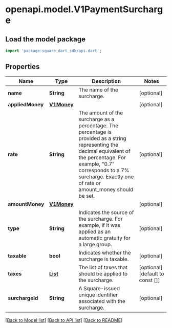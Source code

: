 # openapi.model.V1PaymentSurcharge

## Load the model package
```dart
import 'package:square_dart_sdk/api.dart';
```

## Properties
Name | Type | Description | Notes
------------ | ------------- | ------------- | -------------
**name** | **String** | The name of the surcharge. | [optional] 
**appliedMoney** | [**V1Money**](V1Money.md) |  | [optional] 
**rate** | **String** | The amount of the surcharge as a percentage. The percentage is provided as a string representing the decimal equivalent of the percentage. For example, \"0.7\" corresponds to a 7% surcharge. Exactly one of rate or amount_money should be set. | [optional] 
**amountMoney** | [**V1Money**](V1Money.md) |  | [optional] 
**type** | **String** | Indicates the source of the surcharge. For example, if it was applied as an automatic gratuity for a large group. | [optional] 
**taxable** | **bool** | Indicates whether the surcharge is taxable. | [optional] 
**taxes** | [**List<V1PaymentTax>**](V1PaymentTax.md) | The list of taxes that should be applied to the surcharge. | [optional] [default to const []]
**surchargeId** | **String** | A Square-issued unique identifier associated with the surcharge. | [optional] 

[[Back to Model list]](../README.md#documentation-for-models) [[Back to API list]](../README.md#documentation-for-api-endpoints) [[Back to README]](../README.md)


